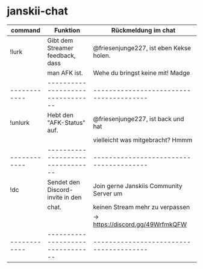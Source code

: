 # janskii-chat


|command     |Funktion                        |Rückmeldung im chat                    |
|------------|--------------------------------|---------------------------------------|
|!lurk       |Gibt dem Streamer feedback, dass|@friesenjunge227, ist eben Kekse holen.|
|            |man AFK ist.                    |Wehe du bringst keine mit! Madge       |
|------------|--------------------------------|---------------------------------------|
|!unlurk     |Hebt den "AFK-Status" auf.      |@friesenjunge227, ist back und hat     |
|            |                                |vielleicht was mitgebracht? Hmmm       |
|------------|--------------------------------|---------------------------------------|
|!dc         |Sendet den Discord-invite in den|Join gerne Janskiis Community Server um|
|            |chat.                           | keinen Stream mehr zu verpassen       | 
|            |                                |-> https://discord.gg/49WrfmkQFW       |
|------------|--------------------------------|---------------------------------------|
